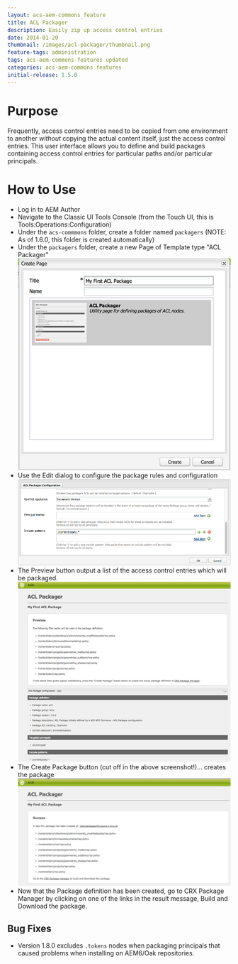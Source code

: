 ```yaml
---
layout: acs-aem-commons_feature
title: ACL Packager
description: Easily zip up access control entries
date: 2014-01-20
thumbnail: /images/acl-packager/thumbnail.png
feature-tags: administration
tags: acs-aem-commons-features updated
categories: acs-aem-commons features
initial-release: 1.5.0
---
```


# Purpose

Frequently, access control entries need to be copied from one environment to another *without* copying the actual content itself, just the access control entries. This user interface allows you to define and build packages containing access control entries for particular paths and/or particular principals.

# How to Use

* Log in to AEM Author
* Navigate to the Classic UI Tools Console (from the Touch UI, this is Tools:Operations:Configuration)
* Under the `acs-commmons` folder, create a folder named `packagers` (NOTE: As of 1.6.0, this folder is created automatically)
* Under the `packagers` folder, create a new Page of Template type "ACL Packager"
![image](/acs-aem-commons/images/acl-packager/create_dialog.png)
* Use the Edit dialog to configure the package rules and configuration
![image](/acs-aem-commons/images/acl-packager/edit_dialog.png)
* The Preview button output a list of the access control entries which will be packaged.
![image](/acs-aem-commons/images/acl-packager/page_with_preview.png)
* The Create Package button (cut off in the above screenshot!)... creates the package
![image](/acs-aem-commons/images/acl-packager/created_package.png)
* Now that the Package definition has been created, go to CRX Package Manager by clicking on one of the links in the result message, Build and Download the package. 


## Bug Fixes

* Version 1.8.0 excludes `.tokens` nodes when packaging principals that caused problems when installing on AEM6/Oak repositories.
